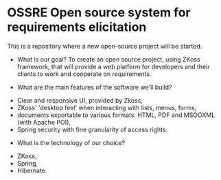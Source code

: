 OSSRE
Open source system for requirements elicitation
===

This is a repository where a new open-source project will be started.

* What is our goal?
To create an open source project, using ZKoss framework,
that will provide a web platform for developers and their clients
to work and cooperate on requirements.

* What are the main features of the software we'll build?
- Clear and responsive UI, provided by Zkoss,
- ZKoss' 'desktop feel' when interacting with lists, menus, forms,
- documents exportable to various formats: HTML, PDF and MSOOXML (with Apache POI),
- Spring security with fine granularity of access rights.

* What is the technology of our choice?
- ZKoss,
- Spring,
- Hibernate.




